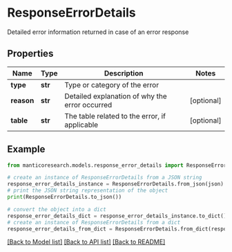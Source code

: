 # ResponseErrorDetails

Detailed error information returned in case of an error response

## Properties

Name | Type | Description | Notes
------------ | ------------- | ------------- | -------------
**type** | **str** | Type or category of the error | 
**reason** | **str** | Detailed explanation of why the error occurred | [optional] 
**table** | **str** | The table related to the error, if applicable | [optional] 

## Example

```python
from manticoresearch.models.response_error_details import ResponseErrorDetails

# create an instance of ResponseErrorDetails from a JSON string
response_error_details_instance = ResponseErrorDetails.from_json(json)
# print the JSON string representation of the object
print(ResponseErrorDetails.to_json())

# convert the object into a dict
response_error_details_dict = response_error_details_instance.to_dict()
# create an instance of ResponseErrorDetails from a dict
response_error_details_from_dict = ResponseErrorDetails.from_dict(response_error_details_dict)
```
[[Back to Model list]](../README.md#documentation-for-models) [[Back to API list]](../README.md#documentation-for-api-endpoints) [[Back to README]](../README.md)


